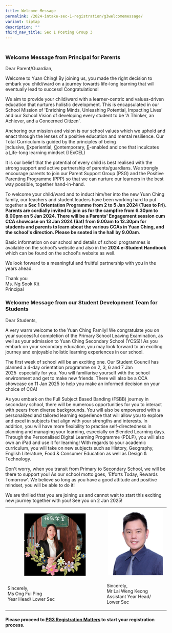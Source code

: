 ```yaml
---
title: Welcome Message
permalink: /2024-intake-sec-1-registration/g3welcomemessage/
variant: tiptap
description: ""
third_nav_title: Sec 1 Posting Group 3
---
```

<h3><br>Welcome Message from Principal for Parents</h3>
<p>Dear Parent/Guardian,&nbsp;</p>
<p>Welcome to Yuan Ching! By joining us, you made the right decision to embark
you child/ward on a journey towards life-long learning that will eventually
lead to success! Congratulations!</p>
<p>We aim to provide your child/ward with a learner-centric and values-driven
education that nurtures holistic development. This is encapsulated in our
School Mission of 'Enriching Minds, Unleashing Potential, Impacting Lives'
and our School Vision of developing every student to be 'A Thinker, an
Achiever, and a Concerned Citizen'.</p>
<p>Anchoring our mission and vision is our school values which we uphold
and enact through the lenses of a positive education and mental resilience.
Our Total Curriculum is guided by the principles of being <u>I</u>nclusive,&nbsp;<u>E</u>xperiential,&nbsp;<u>C</u>ontemporary,&nbsp;<u>E</u>-enabled
and one that inculcates a&nbsp;<u>L</u>ife-long learning mindset (I ExCEL)</p>
<p>It is our belief that the potential of every child is best realised with
the strong support and active partnership of parents/guardians. We strongly
encourage parents to join our Parent Support Group (PSG) and the Positive
Parenting Programme (PPP) so that we can nurture our learners in the best
way possible, together hand-in-hand.</p>
<p>To welcome your child/ward and to induct him/her into the new Yuan Ching
family, our teachers and student leaders have been working hard to put
together a&nbsp;<strong>Sec 1 Orientation Programme from 2 to 5 Jan 2024 (Tues to Fri). Parents are cordially invited to join us for the campfire from 6.30pm to 8.00pm on 5 Jan 2024. There will be a Parents' Engagement session cum CCA showcase on 13 Jan 2024 (Sat) from 9.00am to 12.30pm for students and parents to learn about the various CCAs in Yuan Ching, and the school's direction. Please be seated in the hall by 9.00am</strong>.</p>
<p>Basic information on our school and details of school programmes is available
on the school’s website and also in the&nbsp;<strong>2024 e-Student Handbook</strong> which
can be found on the school's website as well.</p>
<p>We look forward to a meaningful and fruitful partnership with you in the
years ahead.</p>
<p></p>
<p>Thank you
<br>Ms. Ng Sook Kit
<br>Principal</p>
<p></p>
<h3>Welcome Message from our Student Development Team for Students</h3>
<p>Dear Students,&nbsp;</p>
<p>A very warm welcome to the Yuan Ching Family! We congratulate you on your
successful completion of the Primary School Leaving Examination, as well
as your admission to Yuan Ching Secondary School (YCSS)! As you embark
on your secondary education, you may look forward to an exciting journey
and enjoyable holistic learning experiences in our school.</p>
<p>The first week of school will be an exciting one. Our Student Council
has planned a 4-day orientation programme on&nbsp;2, 3, 6 and 7 Jan 2025&nbsp;&nbsp;especially
for you. You will familiarise yourself with the school environment and
get to make new friends. There will also be a CCA showcase on&nbsp;11 Jan
2025&nbsp;to help you make an informed decision on your choice of CCA!</p>
<p>As you embark on the Full Subject Based Banding (FSBB) journey in secondary
school, there will be numerous opportunities for you to interact with peers
from diverse backgrounds. You will also be empowered with a personalized
and tailored learning experience that will allow you to explore and excel
in subjects that align with your strengths and interests. In addition,
you will have more flexibility to practise self-directedness in planning
and managing your learning, especially on Blended Learning days. Through
the Personalised Digital Learning&nbsp;Programme&nbsp;(PDLP), you will
also own an iPad and use it for learning! With regards to your academic
curriculum, you will take on new subjects such as History, Geography, English
Literature, Food &amp; Consumer Education as well as Design &amp; Technology.</p>
<p>Don't worry, when you transit from Primary to Secondary School, we will
be there to support you! As our school motto goes, 'Efforts Today, Rewards
Tomorrow'. We believe so long as you have a good attitude and positive
mindset, you will be able to do it!</p>
<p>We are thrilled that you are joining us and cannot wait to start this
exciting new journey together with you! See you on 2 Jan 2025!</p>
<table style="minWidth: 50px">
<colgroup>
<col>
<col>
</colgroup>
<tbody>
<tr>
<th rowspan="1" colspan="1">
<p></p>
<div class="isomer-image-wrapper">
<img style="width: 65%;" height="auto" width="100%" alt="" src="/images/Fui_Ping.png">
</div>
</th>
<th rowspan="1" colspan="1">
<div class="isomer-image-wrapper">
<img style="width: 95%;" height="auto" width="100%" alt="" src="/images/Mr_Lai.png">
</div>
</th>
</tr>
<tr>
<td rowspan="1" colspan="1">
<p>Sincerely,
<br>Ms Ong Fui Ping
<br>Year Head/ Lower Sec</p>
</td>
<td rowspan="1" colspan="1">
<p>Sincerely,
<br>Mr Lai Weng Keong
<br>Assistant Year Head/ Lower Sec</p>
</td>
</tr>
</tbody>
</table>
<p></p>
<p></p>
<h4>Please proceed to <a href="/sec-1-posting-group-3/pg3registrationmatters/" rel="noopener noreferrer nofollow" target="_blank">PG3 Registration Matters</a> to start your registration process.</h4>
<p></p>